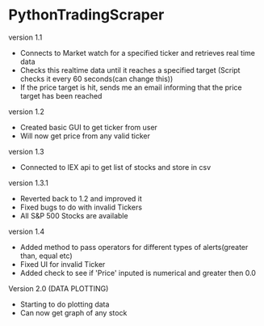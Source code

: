 # PythonTradingScraper

version 1.1
  - Connects to Market watch for a specified ticker and retrieves real time data
  - Checks this realtime data until it reaches a specified target (Script checks it every 60 seconds(can change this))
  - If the price target is hit, sends me an email informing that the price target has been reached

version 1.2
  - Created basic GUI to get ticker from user
  - Will now get price from any valid ticker

version 1.3
  - Connected to IEX api to get list of stocks and store in csv
  
version 1.3.1
  - Reverted back to 1.2 and improved it
  - Fixed bugs to do with invalid Tickers
  - All S&P 500 Stocks are available

version 1.4
  - Added method to pass operators for different types of alerts(greater than, equal etc)
  - Fixed UI for invalid Ticker
  - Added check to see if 'Price' inputed is numerical and greater then 0.0

  Version 2.0 (DATA PLOTTING)
  - Starting to do plotting data
  - Can now get graph of any stock